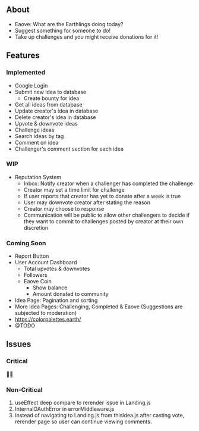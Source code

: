 ## About

- Eaove: What are the Earthlings doing today?
- Suggest something for someone to do!
- Take up challenges and you might receive donations for it!

## Features

### Implemented

- Google Login
- Submit new idea to database
  - Create bounty for idea
- Get all ideas from database
- Update creator's idea in database
- Delete creator's idea in database
- Upvote & downvote ideas
- Challenge ideas
- Search ideas by tag
- Comment on idea
- Challenger's comment section for each idea

### WIP

- Reputation System
  - Inbox: Notify creator when a challenger has completed the challenge
  - Creator may set a time limit for challenge
  - If user reports that creator has yet to donate after a week is true
  - User may downvote creator after stating the reason
  - Creator may choose to response
  - Communication will be public to allow other challengers to decide if they want to commit to challenges posted by creator at their own discretion

### Coming Soon

- Report Button
- User Account Dashboard
  - Total upvotes & downvotes
  - Followers
  - Eaove Coin
    - Show balance
    - Amount donated to community
- Idea Page: Pagination and sorting
- More Idea Pages: Challenging, Completed & Eaove (Suggestions are subjected to moderation)
- https://colorpalettes.earth/
- @TODO

## Issues

### Critical

👍🏻

### Non-Critical

1. useEffect deep compare to rerender issue in Landing.js
2. InternalOAuthError in errorMiddleware.js
3. Instead of navigating to Landing.js from thisIdea.js after casting vote, rerender page so user can continue viewing comments.
